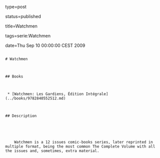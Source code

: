 type=post
status=published
title=Watchmen
tags=serie:Watchmen
date=Thu Sep 10 00:00:00 CEST 2009
~~~~~~
# Watchmen

## Books

 * [Watchmen: Les Gardiens, Édition Intégrale](../books/9782840552512.md)

## Description


    Watchmen is a 12 issues comic-books series, later reprinted in multiple format, being the most common The Complete Volume with all the issues and, sometimes, extra material.


